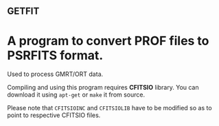## GETFIT

# A program to convert PROF files to PSRFITS format.

Used to process GMRT/ORT data. 

Compiling and using this program requires **CFITSIO** library. You can download it using `apt-get` or `make` it from source. 

Please note that `CFITSIOINC` and `CFITSIOLIB` have to be modified so as to point to respective CFITSIO files. 
